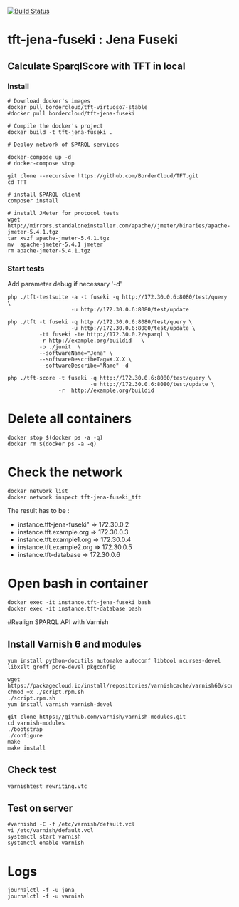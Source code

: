 [![Build Status](https://travis-ci.org/BorderCloud/tft-jena-fuseki.svg)](https://travis-ci.org/BorderCloud/tft-jena-fuseki)

# tft-jena-fuseki : Jena Fuseki

## Calculate SparqlScore with TFT in local

### Install
```
# Download docker's images 
docker pull bordercloud/tft-virtuoso7-stable
#docker pull bordercloud/tft-jena-fuseki

# Compile the docker's project 
docker build -t tft-jena-fuseki .
  
# Deploy network of SPARQL services

docker-compose up -d 
# docker-compose stop

git clone --recursive https://github.com/BorderCloud/TFT.git
cd TFT

# install SPARQL client
composer install 

# install JMeter for protocol tests
wget http://mirrors.standaloneinstaller.com/apache//jmeter/binaries/apache-jmeter-5.4.1.tgz
tar xvzf apache-jmeter-5.4.1.tgz 
mv  apache-jmeter-5.4.1 jmeter
rm apache-jmeter-5.4.1.tgz 
```

### Start tests
Add parameter debug if necessary '-d'
```
php ./tft-testsuite -a -t fuseki -q http://172.30.0.6:8080/test/query \
                    -u http://172.30.0.6:8080/test/update
          
php ./tft -t fuseki -q http://172.30.0.6:8080/test/query \
                    -u http://172.30.0.6:8080/test/update \
          -tt fuseki -te http://172.30.0.2/sparql \
          -r http://example.org/buildid   \
          -o ./junit  \
          --softwareName="Jena" \
          --softwareDescribeTag=X.X.X \
          --softwareDescribe="Name" -d
                    
php ./tft-score -t fuseki -q http://172.30.0.6:8080/test/query \
                          -u http://172.30.0.6:8080/test/update \
                -r  http://example.org/buildid
```


# Delete all containers

```
docker stop $(docker ps -a -q)
docker rm $(docker ps -a -q)
```

# Check the network
```
docker network list
docker network inspect tft-jena-fuseki_tft
```
The result has to be :
* instance.tft-jena-fuseki" => 172.30.0.2
* instance.tft.example.org =>  172.30.0.3
* instance.tft.example1.org => 172.30.0.4
* instance.tft.example2.org => 172.30.0.5
* instance.tft-database =>     172.30.0.6

# Open bash in container
```
docker exec -it instance.tft-jena-fuseki bash
docker exec -it instance.tft-database bash
```

#Realign SPARQL API with Varnish

## Install Varnish 6 and modules
```
yum install python-docutils automake autoconf libtool ncurses-devel libxslt groff pcre-devel pkgconfig

wget https://packagecloud.io/install/repositories/varnishcache/varnish60/script.rpm.sh
chmod +x ./script.rpm.sh
./script.rpm.sh
yum install varnish varnish-devel

git clone https://github.com/varnish/varnish-modules.git
cd varnish-modules
./bootstrap  
./configure
make
make install
```

## Check test
```
varnishtest rewriting.vtc
```

## Test on server
```
#varnishd -C -f /etc/varnish/default.vcl
vi /etc/varnish/default.vcl
systemctl start varnish
systemctl enable varnish

```

# Logs
```
journalctl -f -u jena
journalctl -f -u varnish
```
